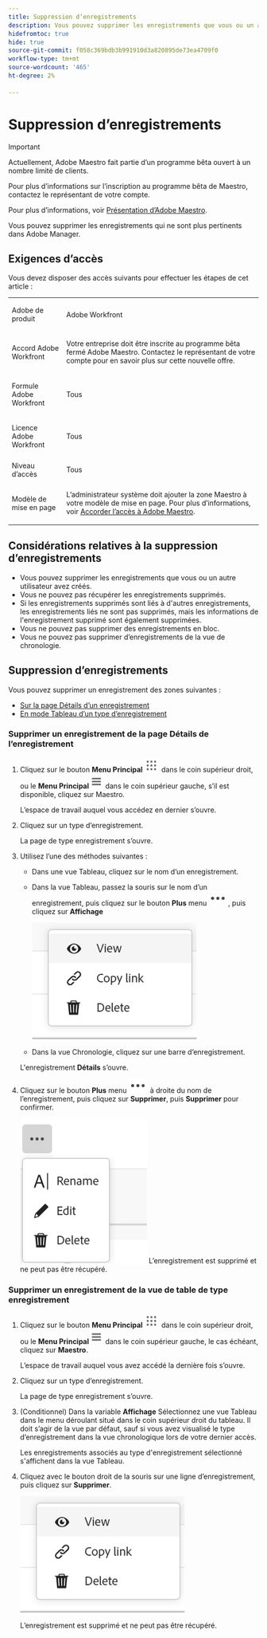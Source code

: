 ```yaml
---
title: Suppression d’enregistrements
description: Vous pouvez supprimer les enregistrements que vous ou un autre utilisateur avez créés. Vous ne pouvez pas récupérer les enregistrements supprimés.
hidefromtoc: true
hide: true
source-git-commit: f058c369bdb3b991910d3a820895de73ea4709f0
workflow-type: tm+mt
source-wordcount: '465'
ht-degree: 2%

---
```



<!--udpate the metadata with real information when making this available in TOC and in the left nav-->

# Suppression d’enregistrements

>[!IMPORTANT]
>
>Actuellement, Adobe Maestro fait partie d’un programme bêta ouvert à un nombre limité de clients.
>
>Pour plus d’informations sur l’inscription au programme bêta de Maestro, contactez le représentant de votre compte.
>
>Pour plus d’informations, voir [Présentation d’Adobe Maestro](../maestro-overview.md).

Vous pouvez supprimer les enregistrements qui ne sont plus pertinents dans Adobe Manager.

## Exigences d’accès

Vous devez disposer des accès suivants pour effectuer les étapes de cet article :

<table style="table-layout:auto">
 <col>
 <tbody>
<td>
   <p> Adobe de produit</p> </td>
   <td>
   <p> Adobe Workfront</p> </td>
  </tr>  
 <td role="rowheader"><p>Accord Adobe Workfront</p></td>
   <td>
<p>Votre entreprise doit être inscrite au programme bêta fermé Adobe Maestro. Contactez le représentant de votre compte pour en savoir plus sur cette nouvelle offre. </p>
   </td>
  </tr>
  <tr>
   <td role="rowheader"><p>Formule Adobe Workfront</p></td>
   <td>
<p>Tous</p>
   </td>
  </tr>
  <tr>
   <td role="rowheader"><p>Licence Adobe Workfront</p></td>
   <td>
   <p>Tous</p> 
  </td>
  </tr>

<tr>
   <td role="rowheader">Niveau d’accès</td>
   <td> <p>Tous</p>  
</td>
  </tr>
<tr>
   <td role="rowheader">Modèle de mise en page</td>
   <td> <p>L’administrateur système doit ajouter la zone Maestro à votre modèle de mise en page. Pour plus d’informations, voir <a href="../access/grant-access.md">Accorder l’accès à Adobe Maestro</a>. </p>  
</td>
  </tr>
 </tbody>
</table>

<!--Maybe enable this at GA - but Maestro is not supposed to have Access controls in the Workfront Access Level: 
>[!NOTE]
>
>If you don't have access, ask your Workfront administrator if they set additional restrictions in your access level. For information on how a Workfront administrator can change your access level, see [Create or modify custom access levels](../administration-and-setup/add-users/configure-and-grant-access/create-modify-access-levels.md). -->

<!-- Notes to add for the table: for the "Workfront plans" row: the above is only for closed beta; when going to GA - activate the following plans:    
<p>Current plan: Prime and Ultimate</p>
<p>Legacy plan: Enterprise</p>-->

<!-- Notes for the table: for the "Workfront access" row: <p>For more information, see <a href="../../administration-and-setup/add-users/access-levels-and-object-permissions/wf-licenses.md" class="MCXref xref">Adobe Workfront licenses overview</a>.</p>-->

## Considérations relatives à la suppression d’enregistrements

* Vous pouvez supprimer les enregistrements que vous ou un autre utilisateur avez créés.
* Vous ne pouvez pas récupérer les enregistrements supprimés. <!--the above statements (and in the metadata description) will change with access levels and recycle bin??-->
* Si les enregistrements supprimés sont liés à d&#39;autres enregistrements, les enregistrements liés ne sont pas supprimés, mais les informations de l&#39;enregistrement supprimé sont également supprimées.
* Vous ne pouvez pas supprimer des enregistrements en bloc. <!--this will probably change-->
* Vous ne pouvez pas supprimer d’enregistrements de la vue de chronologie.

## Suppression d’enregistrements

Vous pouvez supprimer un enregistrement des zones suivantes :

* [Sur la page Détails d’un enregistrement](#delete-a-record-from-the-records-details-page)
* [En mode Tableau d’un type d’enregistrement](#delete-a-record-from-the-record-type-table-view)

### Supprimer un enregistrement de la page Détails de l’enregistrement

1. Cliquez sur le bouton **Menu Principal** ![](assets/main-menu-workfront.png) dans le coin supérieur droit, ou le **Menu Principal** ![](assets/main-menu-shell.png) dans le coin supérieur gauche, s’il est disponible, cliquez sur Maestro.

   L’espace de travail auquel vous accédez en dernier s’ouvre.
1. Cliquez sur un type d’enregistrement.

   La page de type enregistrement s’ouvre.
1. Utilisez l’une des méthodes suivantes :

   * Dans une vue Tableau, cliquez sur le nom d’un enregistrement.
   * Dans la vue Tableau, passez la souris sur le nom d’un enregistrement, puis cliquez sur le bouton **Plus** menu ![](assets/more-menu.png), puis cliquez sur **Affichage**

     ![](assets/contextual-menu-for-record-row.png)
   * Dans la vue Chronologie, cliquez sur une barre d’enregistrement.

   L&#39;enregistrement **Détails** s’ouvre.

1. Cliquez sur le bouton **Plus** menu ![](assets/more-menu.png) à droite du nom de l’enregistrement, puis cliquez sur **Supprimer**, puis **Supprimer** pour confirmer.

   ![](assets/more-menu-options-from-record-details-page.png) <!--ensure the options have not changed or been renamed-->
L’enregistrement est supprimé et ne peut pas être récupéré.

### Supprimer un enregistrement de la vue de table de type enregistrement

1. Cliquez sur le bouton **Menu Principal** ![](assets/main-menu-workfront.png) dans le coin supérieur droit, ou le **Menu Principal** ![](assets/main-menu-shell.png) dans le coin supérieur gauche, le cas échéant, cliquez sur **Maestro**.

   L’espace de travail auquel vous avez accédé la dernière fois s’ouvre.
1. Cliquez sur un type d’enregistrement.

   La page de type enregistrement s’ouvre.
1. (Conditionnel) Dans la variable **Affichage** Sélectionnez une vue Tableau dans le menu déroulant situé dans le coin supérieur droit du tableau. Il doit s’agir de la vue par défaut, sauf si vous avez visualisé le type d’enregistrement dans la vue chronologique lors de votre dernier accès.

   Les enregistrements associés au type d&#39;enregistrement sélectionné s&#39;affichent dans la vue Tableau.
1. Cliquez avec le bouton droit de la souris sur une ligne d’enregistrement, puis cliquez sur **Supprimer**.

   ![](assets/contextual-menu-for-record-row.png)

   L’enregistrement est supprimé et ne peut pas être récupéré.
